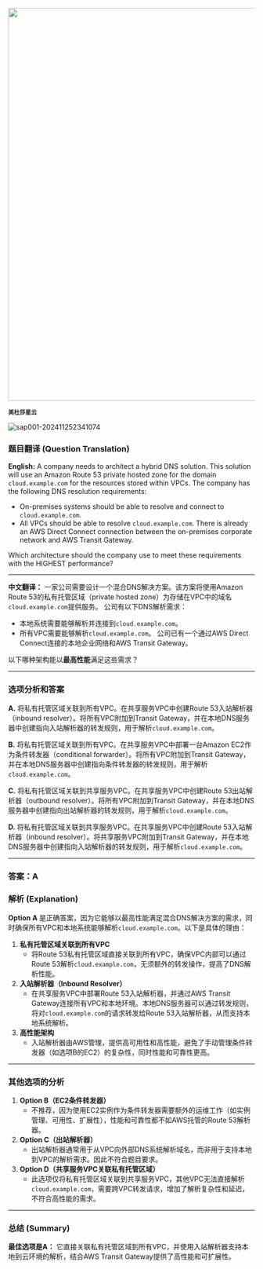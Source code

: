 <img src="https://www.bjp.org.cn/upload/image/2024/11/22/1732254266580005150.jpg" width="800" />  

<small>**美杜莎星云**</small>  



![sap001-202411252341074](https://aea62e6.webp.li/2024/11/sap001-202411252341074.png)



### 题目翻译 (Question Translation)

**English:**
 A company needs to architect a hybrid DNS solution. This solution will use an Amazon Route 53 private hosted zone for the domain `cloud.example.com` for the resources stored within VPCs.
 The company has the following DNS resolution requirements:

- On-premises systems should be able to resolve and connect to `cloud.example.com`.
- All VPCs should be able to resolve `cloud.example.com`.
     There is already an AWS Direct Connect connection between the on-premises corporate network and AWS Transit Gateway.

Which architecture should the company use to meet these requirements with the HIGHEST performance?

------

**中文翻译：**
 一家公司需要设计一个混合DNS解决方案。该方案将使用Amazon Route 53的私有托管区域（private hosted zone）为存储在VPC中的域名`cloud.example.com`提供服务。
 公司有以下DNS解析需求：

- 本地系统需要能够解析并连接到`cloud.example.com`。
- 所有VPC需要能够解析`cloud.example.com`。
     公司已有一个通过AWS Direct Connect连接的本地企业网络和AWS Transit Gateway。

以下哪种架构能以**最高性能**满足这些需求？

------

### 选项分析和答案

**A.**
 将私有托管区域关联到所有VPC。在共享服务VPC中创建Route 53入站解析器（inbound resolver）。将所有VPC附加到Transit Gateway，并在本地DNS服务器中创建指向入站解析器的转发规则，用于解析`cloud.example.com`。

**B.**
 将私有托管区域关联到所有VPC。在共享服务VPC中部署一台Amazon EC2作为条件转发器（conditional forwarder）。将所有VPC附加到Transit Gateway，并在本地DNS服务器中创建指向条件转发器的转发规则，用于解析`cloud.example.com`。

**C.**
 将私有托管区域关联到共享服务VPC。在共享服务VPC中创建Route 53出站解析器（outbound resolver）。将所有VPC附加到Transit Gateway，并在本地DNS服务器中创建指向出站解析器的转发规则，用于解析`cloud.example.com`。

**D.**
 将私有托管区域关联到共享服务VPC。在共享服务VPC中创建Route 53入站解析器（inbound resolver）。将共享服务VPC附加到Transit Gateway，并在本地DNS服务器中创建指向入站解析器的转发规则，用于解析`cloud.example.com`。

------

### 答案：**A**

### 解析 (Explanation)

**Option A** 是正确答案，因为它能够以最高性能满足混合DNS解决方案的需求，同时确保所有VPC和本地系统能够解析`cloud.example.com`。以下是具体的理由：

1. **私有托管区域关联到所有VPC**
    - 将Route 53私有托管区域直接关联到所有VPC，确保VPC内部可以通过Route 53解析`cloud.example.com`，无须额外的转发操作，提高了DNS解析性能。
2. **入站解析器（Inbound Resolver）**
    - 在共享服务VPC中部署Route 53入站解析器，并通过AWS Transit Gateway连接所有VPC和本地环境。本地DNS服务器可以通过转发规则，将对`cloud.example.com`的请求转发给Route 53入站解析器，从而支持本地系统解析。
3. **高性能架构**
    - 入站解析器由AWS管理，提供高可用性和高性能，避免了手动管理条件转发器（如选项B的EC2）的复杂性，同时性能和可靠性更高。

------

### 其他选项的分析

1. **Option B（EC2条件转发器）**
    - 不推荐，因为使用EC2实例作为条件转发器需要额外的运维工作（如实例管理、可用性、扩展性），性能和可靠性都不如AWS托管的Route 53解析器。
2. **Option C（出站解析器）**
    - 出站解析器通常用于从VPC向外部DNS系统解析域名，而非用于支持本地到VPC的解析需求。因此不符合题目要求。
3. **Option D（共享服务VPC关联私有托管区域）**
    - 此选项仅将私有托管区域关联到共享服务VPC，其他VPC无法直接解析`cloud.example.com`，需要跨VPC转发请求，增加了解析复杂性和延迟，不符合高性能的需求。

------

### 总结 (Summary)

**最佳选项是A：** 它直接关联私有托管区域到所有VPC，并使用入站解析器支持本地到云环境的解析，结合AWS Transit Gateway提供了高性能和可扩展性。